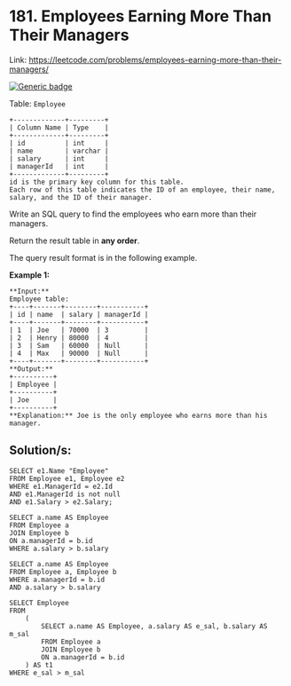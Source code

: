 # 181.  Employees Earning More Than Their Managers
Link: https://leetcode.com/problems/employees-earning-more-than-their-managers/

[![Generic badge](https://img.shields.io/badge/Difficulty-Easy-<COLOR>.svg)](https://shields.io/)

Table: `Employee`
```
+-------------+---------+
| Column Name | Type    |
+-------------+---------+
| id          | int     |
| name        | varchar |
| salary      | int     |
| managerId   | int     |
+-------------+---------+
id is the primary key column for this table.
Each row of this table indicates the ID of an employee, their name, salary, and the ID of their manager.
```


Write an SQL query to find the employees who earn more than their managers.

Return the result table in  **any order**.

The query result format is in the following example.


**Example 1:**
```
**Input:** 
Employee table:
+----+-------+--------+-----------+
| id | name  | salary | managerId |
+----+-------+--------+-----------+
| 1  | Joe   | 70000  | 3         |
| 2  | Henry | 80000  | 4         |
| 3  | Sam   | 60000  | Null      |
| 4  | Max   | 90000  | Null      |
+----+-------+--------+-----------+
**Output:** 
+----------+
| Employee |
+----------+
| Joe      |
+----------+
**Explanation:** Joe is the only employee who earns more than his manager.
```

## Solution/s:

```mysql
SELECT e1.Name "Employee" 
FROM Employee e1, Employee e2 
WHERE e1.ManagerId = e2.Id 
AND e1.ManagerId is not null 
AND e1.Salary > e2.Salary;
```
```mysql
SELECT a.name AS Employee
FROM Employee a
JOIN Employee b
ON a.managerId = b.id
WHERE a.salary > b.salary
```

```mysql
SELECT a.name AS Employee
FROM Employee a, Employee b
WHERE a.managerId = b.id
AND a.salary > b.salary
```

```mysql
SELECT Employee
FROM 
    (
        SELECT a.name AS Employee, a.salary AS e_sal, b.salary AS m_sal
        FROM Employee a
        JOIN Employee b
        ON a.managerId = b.id
    ) AS t1
WHERE e_sal > m_sal
```